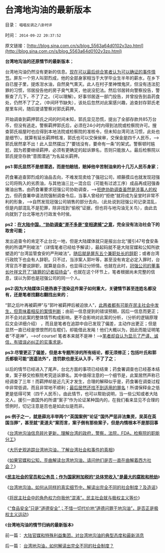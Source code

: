 # 台湾地沟油的最新版本

目录： `唱唱反调之八卦时评` 

时间： `2014-09-22 20:37:52` 

原文链接：[http://blog.sina.com.cn/s/blog_5563a64d0102v3zo.html](http://blog.sina.com.cn/s/blog_5563a64d0102v3zo.html)

**台湾地沟油的还原情节的最新版本**；

台湾地沟油仍然没有更新的信息。[现在可以最后组合笔者认为可以确证的事件情节](../../../2014/9/10/从大陆热炒台湾地沟油，你看到了那些故事？.md)。屏东一个穷人叫郭烈成，他的全部身家相当于大学毕业生半年的薪水，在乡下自已屋子里，提炼泔水油，自然臭气熏天。此人在村子里神憎鬼厌，但没有违法犯罪的习惯，邻居投告他的房子臭气熏天，他说没犯法。然后邻居转向警察投告，警察查了几下，不了了之。（可以理解）。好事邻居逐一部门投告，并曾投告到县药食处，仍然不了了之，（中间环节缺失），该处后忽然对此案感兴趣，追查封存郭氏老屋里车间，随后提请警察对郭氏羁押。

开始调查到羁押郭氏之间的时间未知，郭氏显见恐慌，提出了全部存款共85万台币，但没有逃走。警察羁押郭氏后，必须在24小时内得到法院或检察院许可。搜查郭氏祖屋时也应得到本地法院或检察院的准核令，但未知台湾司法习惯，此处也是细节）。就算有延长羁押核准，郭氏也可以交保侯审，交保金是四千人民币，——>郭氏居然拿不出！此人显然摆出了“要钱没有，要命有一条”的架式。警察顿时尴尬，因为若要继续羁押，必须有更确定的起诉罪名，否则只能放人。最后检察院以郭氏提空存款“意图潜逃”为名延长羁押。

**ps1:郭氏显然不是想潜逃，而是怕赔钱，赔掉他辛苦制油来的十几万人民币身家**；

药食署追查郭烈成的油品去向，不难发现卖给了强冠公司，顺藤摸瓜也就发现冠强公司将购入的劣质油，与其他油三比一混合后（可能有过滤工序）成品再成冠强香猪油出售。由药食署要求冠强公司协助调查，——>[拒绝协助调查虽然是涉事人的权力](../../../2013/9/4/世上只有绝对的权力，不存在绝对的权利或绝对的自由.md)，但药食署申请法院强制调查令后，当事人曾经的“拒绝”就将成为呈堂时非常不利的形象，——>自然发现冠强公司销售的部分去向，（此处说到冠强公司记录混乱，但是内部混乱不是犯罪，除非找到“偷税”证据，但也将与地沟油无关鸟），由此去向就到了台北等地方行政发令时侯。

**ps2：[在大陆中国，“协助调查”差不多是“变相逮捕”之意](../../../2010/2/27/扬我警威“我是兔子，我是兔子”.md)，完全没有法治社会下的取舍可能；**

发出追查令的肯定不止台北一地，但是大陆媒体就只是报出台北“援引47号食安条例的所谓严刑峻法”（详情笔者已经给予解读），最起码就不是大陆官媒和公知所欲塑造的“台湾监管食安的严刑峻法”。[随后就是屏东五个兼职处长的辞职](../../../2014/9/17/解读台湾地沟油，官媒和公知是否一直曲解着民主制度？.md)；或者台湾行政院下也会有人辞职。只不过，当涉案人郭叶等，甚至没有肯定必定入罪时，台湾官员不要说辞职，就算是自杀，也显得过分矫情。也就在此时，[冠强公司的董事长叶祥文开了“磕罪的记者招待会](../../../2014/9/11/台湾地沟油老板似将大获全胜，拷问你自已，还支持法治吗？.md)”，也就在这个环节上，笔者根据尚未完整的信息，误以为郭也是冠强公司的同一个人。

**ps2:因为大陆媒体只是热衷于渲染这件案子如何重大，关键情节甚至连姓名都没有，还是笔者找翻右翻找出来的**；

“郭之后叶再被羁押”与“郭叶被羁押后被迫放人”，[此两者都有可能在民主社会中发生，但意味着相反的案情判断](../../../2014/9/15/台湾地沟油，理解台湾的政府，警察，法院，FDA，检察院的职能分工；.md)；由前一信息提到的错误预期，因后一信息而更正；并不会对此案的整体情节构成影响，更不会影响对此案的分析，（分析的逻辑原理后文会详细介绍）
，而且是笔者在追踪中自已发现了偏差，主动作出更正；但是显然一直已经是恨恨然的左棍们，却能借此发飚！他们大概以为，因此而能证明笔者“不是神”，——>of
course! 笔者本来就不是神！——>[笔者却自认为显示了严谨、诚信，有错误必纠正的实事求是](../../../2014/9/12/象我这样的人不多，孤独不会让我难过；.md)。

**ps3:尽管更正了偏差，但是本专题所涉的所有结论，都无须修正；包括叶氏和郭氏都极可能“逍遥法外”，连罚款也是无从入手，不了了之**；

以后的情节已经进入了尾声，台北方面的事项已经结束；药食署调查也已经基本结束，案子移交检察院考究适诉罪名。其中值得注意的一个细节是，此案居然声称已经调查了三年！而羁押却是近几天才发生，合理的解释似乎是，药食署在调查过程中非常低调，而且非常地不顺利；[最后居然还找不到适用的罪名](../../../2014/9/12/台湾地沟油事件，或只能追究“主管部门无事生非”.md)！所谓保释金之低更是低得可笑（四千人民币）。由此情节，也可以帮助说明，当一些公知或者大陆文人，援引一直国外的所谓“案子”作为论证某种国内的，在我们看来显见不合理的惯例时，切记注意是否也是如此似是而非。

**ps:例子之一，就是薛兆丰举两个“英国案例”论证“国外严惩非法集资，吴英在英国当罪”，甚至就“麦道夫”案而言，案子倒有那些案子，但是内情根本不是那回事**

《[台湾地沟油信息碎片更新，理解台湾的政府，警察，法院，FDA，检察院的职能分工](../../../2014/9/15/台湾地沟油，理解台湾的政府，警察，法院，FDA，检察院的职能分工；.md)》

《[大历史观追踪台湾地沟油，了解台湾社会和事件的真相](../../../2014/9/16/大历史观脉冲追踪台湾地沟油，了解台湾社会和事件的真相；.md)》

《[如果官媒和公知，歪曲解读台湾地沟油，请问他们是否一直在曲解着西方社会？](../../../2014/9/17/解读台湾地沟油，官媒和公知是否一直曲解着民主制度？.md)》

《[**民主社会的官员和公务员；作为国家附加税的“总体党收入”是最大的腐败和抢劫**](../../../2014/9/18/民主社会的官员和公务员，及世界政治最大的腐败.md)》

《[台湾地沟油，如何从同样的真实细节中，解读出完全不同的社会制度？及造谣](../../../2014/9/19/台湾地沟油，如何解读出完全不同的社会制度？.md)》

《[将民主社会中的角色权力你我他“混淆”，民主社会就与极权主义等价](../../../2014/9/20/台湾地沟油，官媒，民粹和公知，歪曲境外世界，不是个案.md)》

《[“食品安全”只是“道德安全”；不惜一切代价地“道德问罪于地沟油”，是否正是极权主义运动](../../../2014/9/21/地沟油事件，只是竭斯底里地追求“道德安全”的极权主义.md)》

《**台湾地沟油的情节归纳的最新版本**》

前一篇： [大陆官媒和特殊利益集团，对台湾地沟油的典型态度和最新消息](../../../2014/9/26/大陆官媒和特殊利益集团，对台湾地沟油的典型态度和最新消息.md)

后一篇： [台湾地沟油，如何解读出完全不同的社会制度？](../../../2014/9/19/台湾地沟油，如何解读出完全不同的社会制度？.md)

